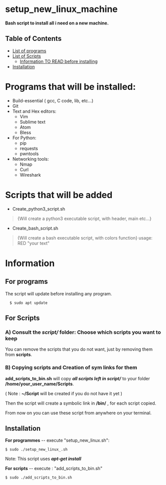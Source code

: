 # setup_new_linux_machine
  **Bash script to install all i need on a new machine.**

## Table of Contents

* [List of programs](#programs-that-will-be-installed)
* [List of Scripts](#scripts-that-will-be-added)
    * [Information TO READ before installing](#information)
* [Installation](#installation)

# Programs that will be installed:
  - Build-essential ( gcc, C code, lib, etc...)
  - Git
  - Text and Hex editors:
      - Vim
      - Sublime text
      - Atom
      - Bless
  - For Python:
      - pip
      - requests
      - pwntools
  - Networking tools:
      - Nmap
      - Curl
      - Wireshark
  
# Scripts that will be added
  - Create_python3_script.sh 
>{Will create a python3 executable script, with header, main etc...}
  
  - Create_bash_script.sh
>{Will create a bash executable script, with colors function}
> usage: RED "your text"

# Information
## For programs
The script will update before installing any program.
      
      $ sudo apt update

## For Scripts
### A) Consult the *script/* folder: Choose which scripts you want to keep
 You can remove the scripts that you do not want, just by removing them from **scripts**.

### B) Copying scripts and Creation of sym links for them
 **add_scripts_to_bin.sh** will copy ***all scripts left in script/*** to your folder **/home/your_user_name/Scripts**.
 
 ( Note : **~/Script** will be created if you do not have it yet )

  Then the script will create a symbolic link in **/bin/** , for each script copied.
  
  From now on you can use these script from anywhere on your terminal.
  
## Installation
**For programmes** -- execute "setup_new_linux.sh":
       
    $ sudo ./setup_new_linux_.sh 
Note: This script uses ***apt-get install***

**For scripts** -- execute : "add_scripts_to_bin.sh"
  
    $ sudo ./add_scripts_to_bin.sh
